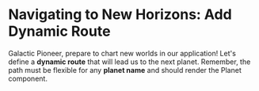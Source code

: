# Navigating to New Horizons: Add Dynamic Route

Galactic Pioneer, prepare to chart new worlds in our application! Let's define a **dynamic route** that will lead us to the next planet. Remember, the path must be flexible for any **planet name** and should render the Planet component.
